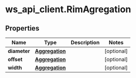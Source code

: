# ws_api_client.RimAgregation

## Properties
Name | Type | Description | Notes
------------ | ------------- | ------------- | -------------
**diameter** | [**Aggregation**](Aggregation.md) |  | [optional] 
**offset** | [**Aggregation**](Aggregation.md) |  | [optional] 
**width** | [**Aggregation**](Aggregation.md) |  | [optional] 


